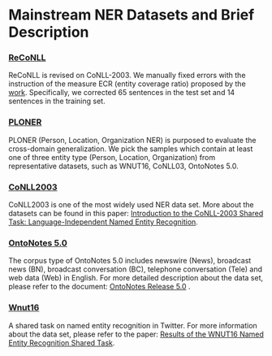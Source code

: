 # Mainstream NER Datasets and Brief Description

### [ReCoNLL](https://github.com/pfliu-nlp/Named-Entity-Recognition-NER-Papers/tree/master/ner_dataset/ReCoNLL)
ReCoNLL is revised on CoNLL-2003. We manually fixed errors with the instruction of the measure ECR (entity coverage ratio) proposed by the [work](https"//arxiv/rethinking...). Specifically, we corrected 65 sentences in the test set and 14 sentences in the training set. 

### [PLONER](https://github.com/pfliu-nlp/Named-Entity-Recognition-NER-Papers/tree/master/ner_dataset/PLONER)
PLONER (Person, Location, Organization NER) is purposed to evaluate the cross-domain generalization. We pick the samples which contain at least one of three entity type (Person, Location, Organization) from representative datasets, such as WNUT16, CoNLL03, OntoNotes 5.0. 

### [CoNLL2003](https://github.com/pfliu-nlp/Named-Entity-Recognition-NER-Papers/tree/master/ner_dataset/CoNLL2003)
CoNLL2003 is  one of the most widely used NER data set. More about the datasets can be found in this paper: [Introduction to the CoNLL-2003 Shared Task: Language-Independent Named Entity Recognition](https://www.aclweb.org/anthology/W03-0419.pdf).

### [OntoNotes 5.0](https://catalog.ldc.upenn.edu/LDC2013T19)
The corpus type of OntoNotes 5.0 includes newswire (News), broadcast news (BN), broadcast conversation (BC), telephone conversation (Tele) and web data (Web) in English. For more detailed description about the data set, please refer to the document: [OntoNotes Release 5.0](https://catalog.ldc.upenn.edu/docs/LDC2013T19/OntoNotes-Release-5.0.pdf) .

### [Wnut16](https://github.com/pfliu-nlp/Named-Entity-Recognition-NER-Papers/tree/master/ner_dataset/Wnut16)
A shared task on named entity recognition in Twitter.  For more information about the data set, please refer to the paper: [Results of the WNUT16 Named Entity Recognition Shared Task](https://www.aclweb.org/anthology/W16-3919.pdf).


